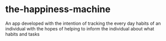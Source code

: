 # the-happiness-machine
An app developed with the intention of tracking the every day habits of an individual with the hopes of helping to inform the individual about what habits and tasks
